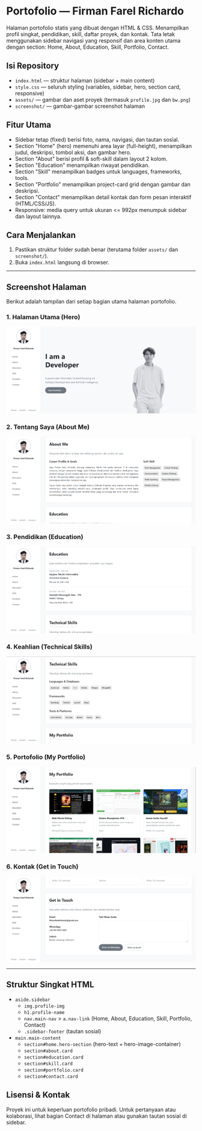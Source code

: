 # Portofolio — Firman Farel Richardo

Halaman portofolio statis yang dibuat dengan HTML & CSS. Menampilkan profil singkat, pendidikan, skill, daftar proyek, dan kontak. Tata letak menggunakan sidebar navigasi yang responsif dan area konten utama dengan section: Home, About, Education, Skill, Portfolio, Contact.

## Isi Repository
* `index.html` — struktur halaman (sidebar + main content)
* `style.css` — seluruh styling (variables, sidebar, hero, section card, responsive)
* `assets/` — gambar dan aset proyek (termasuk `profile.jpg` dan `bw.png`)
* `screenshot/` — gambar-gambar screenshot halaman

## Fitur Utama 
* Sidebar tetap (fixed) berisi foto, nama, navigasi, dan tautan sosial.
* Section "Home" (hero) memenuhi area layar (full-height), menampilkan judul, deskripsi, tombol aksi, dan gambar hero.
* Section "About" berisi profil & soft-skill dalam layout 2 kolom.
* Section "Education" menampilkan riwayat pendidikan.
* Section "Skill" menampilkan badges untuk languages, frameworks, tools.
* Section "Portfolio" menampilkan project-card grid dengan gambar dan deskripsi.
* Section "Contact" menampilkan detail kontak dan form pesan interaktif (HTML/CSS/JS).
* Responsive: media query untuk ukuran <= 992px menumpuk sidebar dan layout lainnya.

## Cara Menjalankan
1.  Pastikan struktur folder sudah benar (terutama folder `assets/` dan `screenshot/`).
2.  Buka `index.html` langsung di browser.

---

## Screenshot Halaman

Berikut adalah tampilan dari setiap bagian utama halaman portofolio.

### 1. Halaman Utama (Hero)
![Tampilan Halaman Utama](screenshot/main.png)

### 2. Tentang Saya (About Me)
![Tampilan Bagian About Me](screenshot/aboutme.png)

### 3. Pendidikan (Education)
![Tampilan Bagian Education](screenshot/education.png)

### 4. Keahlian (Technical Skills)
![Tampilan Bagian Skills](screenshot/skills.png)

### 5. Portofolio (My Portfolio)
![Tampilan Bagian Portfolio](screenshot/porto.png)

### 6. Kontak (Get in Touch)
![Tampilan Bagian Contact](screenshot/contact.png)

---

## Struktur Singkat HTML
* `aside.sidebar`
    * `img.profile-img`
    * `h1.profile-name`
    * `nav.main-nav` > `a.nav-link` (Home, About, Education, Skill, Portfolio, Contact)
    * `.sidebar-footer` (tautan sosial)
* `main.main-content`
    * `section#home.hero-section` (hero-text + hero-image-container)
    * `section#about.card`
    * `section#education.card`
    * `section#skill.card`
    * `section#portfolio.card`
    * `section#contact.card`

## Lisensi & Kontak
Proyek ini untuk keperluan portofolio pribadi. Untuk pertanyaan atau kolaborasi, lihat bagian Contact di halaman atau gunakan tautan sosial di sidebar.